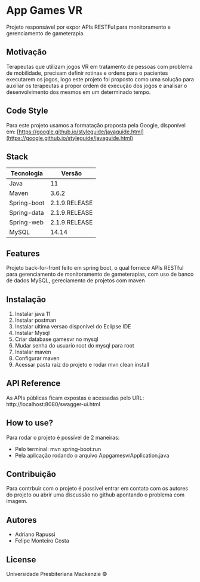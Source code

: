 # App Games VR
Projeto responsável por expor APIs RESTFul para monitoramento e gerenciamento de gameterapia.

## Motivação
Terapeutas que utilizam jogos VR em tratamento de pessoas com problema de mobilidade, precisam definir rotinas e ordens para o pacientes executarem os jogos, logo este projeto foi proposto como uma solução para auxiliar os terapeutas a propor ordem de execução dos jogos e analisar o desenvolvimento dos mesmos em um determinado tempo. 

## Code Style
Para este projeto usamos a formatação proposta pela Google, disponível em: [https://google.github.io/styleguide/javaguide.html](https://google.github.io/styleguide/javaguide.html)

## Stack

| Tecnologia  | Versão |
| ---         | ---    |
| Java        | 11     |
| Maven       | 3.6.2      |
| Spring-boot | 2.1.9.RELEASE  |
| Spring-data | 2.1.9.RELEASE  |
| Spring-web  | 2.1.9.RELEASE  |
| MySQL       | 14.14       |

## Features
Projeto back-for-front feito em spring boot, o qual fornece APIs RESTful para gerenciamento de monitoramento de gameterapias, com uso de banco de dados MySQL, gereciamento de projetos com maven

## Instalação
1. Instalar java 11
2. Instalar postman
3. Instalar ultima versao disponivel do Eclipse IDE
6. Instalar Mysql 
7. Criar database gamesvr no mysql
8. Mudar senha do usuario root do mysql para root
9. Instalar maven
10. Configurar maven
11. Acessar pasta raiz do projeto e rodar mvn clean install

## API Reference
As APIs públicas ficam expostas e acessadas pelo URL: http://localhost:8080/swagger-ui.html

## How to use?
Para rodar o projeto é possível de 2 maneiras:
- Pelo terminal: mvn spring-boot:run
- Pela aplicação rodando o arquivo AppgamesvrApplication.java

## Contribuição
Para contrbuir com o projeto é possível entrar em contato com os autores do projeto ou abrir uma discussão no github apontando o problema com imagem.

## Autores 
- Adriano Rapussi
- Felipe Monteiro Costa

## License
Universidade Presbiteriana Mackenzie ©
